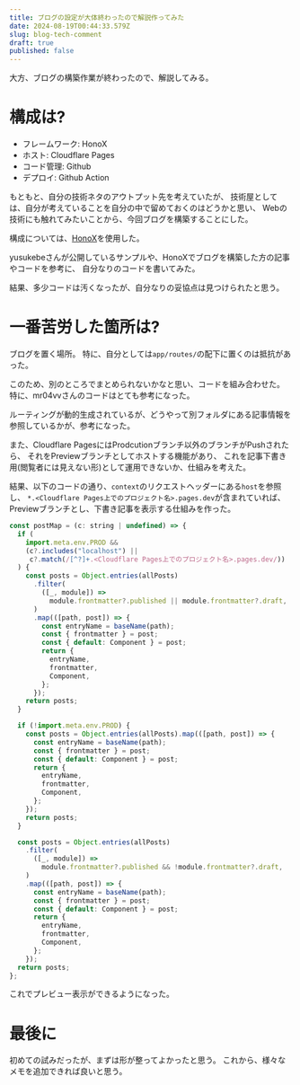```yaml
---
title: ブログの設定が大体終わったので解説作ってみた
date: 2024-08-19T00:44:33.579Z
slug: blog-tech-comment
draft: true
published: false
---
```


大方、ブログの構築作業が終わったので、解説してみる。

# 構成は?

* フレームワーク: HonoX
* ホスト: Cloudflare Pages
* コード管理: Github
* デプロイ: Github Action

もともと、自分の技術ネタのアウトプット先を考えていたが、
技術屋としては、自分が考えていることを自分の中で留めておくのはどうかと思い、
Webの技術にも触れてみたいことから、今回ブログを構築することにした。

構成については、[HonoX](https://github.com/honojs/honox.git)を使用した。

yusukebeさんが公開しているサンプルや、HonoXでブログを構築した方の記事やコードを参考に、
自分なりのコードを書いてみた。

結果、多少コードは汚くなったが、自分なりの妥協点は見つけられたと思う。



# 一番苦労した箇所は?

ブログを置く場所。
特に、自分としては`app/routes/`の配下に置くのは抵抗があった。

このため、別のところでまとめられないかなと思い、コードを組み合わせた。
特に、mr04vvさんのコードはとても参考になった。

ルーティングが動的生成されているが、どうやって別フォルダにある記事情報を参照しているかが、参考になった。

また、Cloudflare PagesにはProdcutionブランチ以外のブランチがPushされたら、
それをPreviewブランチとしてホストする機能があり、
これを記事下書き用(閲覧者には見えない形)として運用できないか、仕組みを考えた。

結果、以下のコードの通り、`context`のリクエストヘッダーにある`host`を参照し、
`*.<Cloudflare Pages上でのプロジェクト名>.pages.dev`が含まれていれば、Previewブランチとし、下書き記事を表示する仕組みを作った。

```javascript title="app/lib/getPosts.ts"
const postMap = (c: string | undefined) => {
  if (
    import.meta.env.PROD &&
    (c?.includes("localhost") || 
     c?.match(/[^?]+.<Cloudflare Pages上でのプロジェクト名>.pages.dev/))
  ) {
    const posts = Object.entries(allPosts)
      .filter(
        ([_, module]) =>
          module.frontmatter?.published || module.frontmatter?.draft,
      )
      .map(([path, post]) => {
        const entryName = baseName(path);
        const { frontmatter } = post;
        const { default: Component } = post;
        return {
          entryName,
          frontmatter,
          Component,
        };
      });
    return posts;
  }

  if (!import.meta.env.PROD) {
    const posts = Object.entries(allPosts).map(([path, post]) => {
      const entryName = baseName(path);
      const { frontmatter } = post;
      const { default: Component } = post;
      return {
        entryName,
        frontmatter,
        Component,
      };
    });
    return posts;
  }

  const posts = Object.entries(allPosts)
    .filter(
      ([_, module]) =>
        module.frontmatter?.published && !module.frontmatter?.draft,
    )
    .map(([path, post]) => {
      const entryName = baseName(path);
      const { frontmatter } = post;
      const { default: Component } = post;
      return {
        entryName,
        frontmatter,
        Component,
      };
    });
  return posts;
};

```

これでプレビュー表示ができるようになった。

# 最後に

初めての試みだったが、まずは形が整ってよかったと思う。
これから、様々なメモを追加できれば良いと思う。
